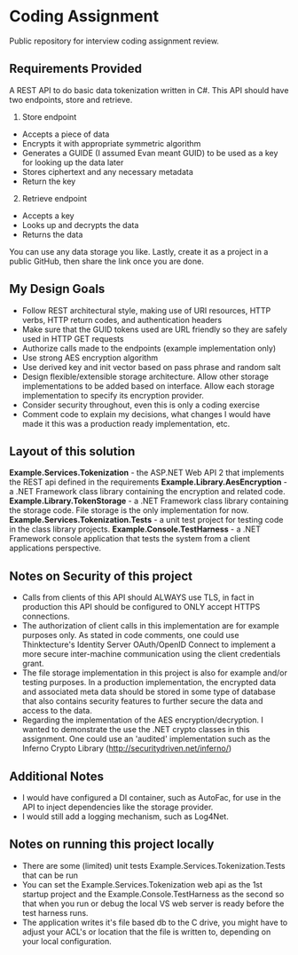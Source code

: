 # Coding Assignment
Public repository for interview coding assignment review.

## Requirements Provided
A REST API to do basic data tokenization written in C#.  This API should have two endpoints, store and retrieve.
1. Store endpoint
* Accepts a piece of data
* Encrypts it with appropriate symmetric algorithm
* Generates a GUIDE (I assumed Evan meant GUID) to be used as a key for looking up the data later
* Stores ciphertext and any necessary metadata
* Return the key
2. Retrieve endpoint
* Accepts a key
* Looks up and decrypts the data
* Returns the data

You can use any data storage you like.  Lastly, create it as a project in a public GitHub, then share the link once you are done.

## My Design Goals
* Follow REST architectural style, making use of URI resources, HTTP verbs, HTTP return codes, and authentication headers
* Make sure that the GUID tokens used are URL friendly so they are safely used in HTTP GET requests
* Authorize calls made to the endpoints (example implementation only)
* Use strong AES encryption algorithm
* Use derived key and init vector based on pass phrase and random salt
* Design flexible/extensible storage architecture. Allow other storage implementations to be added based on interface.  Allow each storage implementation to specify its encryption provider.
* Consider security throughout, even this is only a coding exercise
* Comment code to explain my decisions, what changes I would have made it this was a production ready implementation, etc.

## Layout of this solution
**Example.Services.Tokenization** - the ASP.NET Web API 2 that implements the REST api defined in the requirements
**Example.Library.AesEncryption** - a .NET Framework class library containing the encryption and related code.
**Example.Library.TokenStorage** - a .NET Framework class library containing the storage code.  File storage is the only implementation for now.
**Example.Services.Tokenization.Tests** - a unit test project for testing code in the class library projects.
**Example.Console.TestHarness** - a .NET Framework console application that tests the system from a client applications perspective.

## Notes on Security of this project
* Calls from clients of this API should ALWAYS use TLS, in fact in production this API should be configured to ONLY accept HTTPS connections.  
* The authorization of client calls in this implementation are for example purposes only.  As stated in code comments, one could use Thinktecture's Identity Server OAuth/OpenID Connect to implement a more secure inter-machine communication using the client credentials grant.
* The file storage implementation in this project is also for example and/or testing purposes.  In a production implementation, the encrypted data and associated meta data should be stored in some type of database that also contains security features to further secure the data and access to the data.
* Regarding the implementation of the AES encryption/decryption.  I wanted to demonstrate the use the .NET crypto classes in this assignment.  One could use an 'audited' implementation such as the Inferno Crypto Library (http://securitydriven.net/inferno/)  

## Additional Notes
* I would have configured a DI container, such as AutoFac, for use in the API to inject dependencies like the storage provider.
* I would still add a logging mechanism, such as Log4Net.

## Notes on running this project locally
* There are some (limited) unit tests Example.Services.Tokenization.Tests that can be run
* You can set the Example.Services.Tokenization web api as the 1st startup project and the Example.Console.TestHarness as the second so that when you run or debug the local VS web server is ready before the test harness runs.
* The application writes it's file based db to the C drive, you might have to adjust your ACL's or location that the file is written to, depending on your local configuration.
